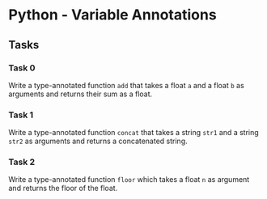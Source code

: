 # Python - Variable Annotations

## Tasks

### Task 0
Write a type-annotated function `add` that takes a float `a` and a float `b` as arguments and returns their sum as a float.

### Task 1
Write a type-annotated function `concat` that takes a string `str1` and a string `str2` as arguments and returns a concatenated string.

### Task 2
Write a type-annotated function `floor` which takes a float `n` as argument and returns the floor of the float.
